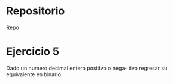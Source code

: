 # Repositorio
[Repo](https://github.com/fcuadrosgithub/integrador-primero.git)

# Ejercicio 5

Dado un numero decimal entero positivo o nega- tivo regresar su equivalente en binario.